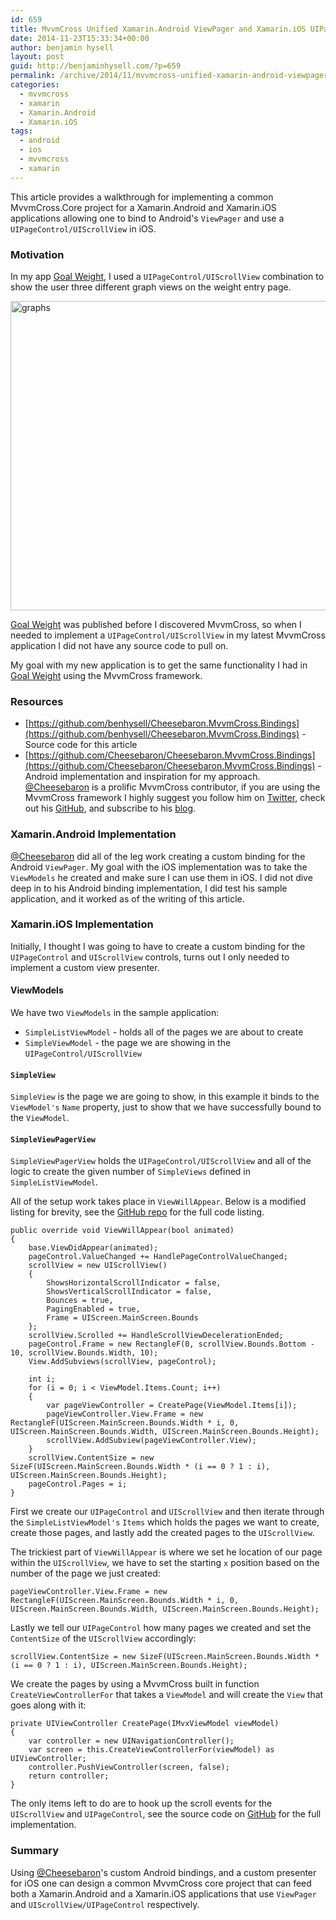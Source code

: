 ```yaml
---
id: 659
title: MvvmCross Unified Xamarin.Android ViewPager and Xamarin.iOS UIPageControl/UIScrollView Example
date: 2014-11-23T15:33:34+00:00
author: benjamin hysell
layout: post
guid: http://benjaminhysell.com/?p=659
permalink: /archive/2014/11/mvvmcross-unified-xamarin-android-viewpager-and-xamarin-ios-uipagecontroluiscrollview-example/
categories:
  - mvvmcross
  - xamarin
  - Xamarin.Android
  - Xamarin.iOS
tags:
  - android
  - ios
  - mvvmcross
  - xamarin
---
```

This article provides a walkthrough for implementing a common MvvmCross.Core project for a Xamarin.Android and Xamarin.iOS applications allowing one to bind to Android's ```ViewPager``` and use a ```UIPageControl/UIScrollView``` in iOS.

### Motivation
In my app [Goal Weight](http://goallineapps.com/app/goal-weight/), I used a ```UIPageControl/UIScrollView``` combination to show the user three different graph views on the weight entry page.

<a href="http://benjaminhysell.com/wp-content/uploads/2014/11/graphs.gif"><img src="http://benjaminhysell.com/wp-content/uploads/2014/11/graphs.gif" alt="graphs" width="782" height="495" class="aligncenter size-full wp-image-660" /></a>

[Goal Weight](http://goallineapps.com/app/goal-weight/) was published before I discovered MvvmCross, so when I needed to implement a ```UIPageControl/UIScrollView``` in my latest MvvmCross application I did not have any source code to pull on.  

My goal with my new application is to get the same functionality I had in [Goal Weight](http://goallineapps.com/app/goal-weight/) using the MvvmCross framework.

### Resources
 * [https://github.com/benhysell/Cheesebaron.MvvmCross.Bindings](https://github.com/benhysell/Cheesebaron.MvvmCross.Bindings) - Source code for this article
 * [https://github.com/Cheesebaron/Cheesebaron.MvvmCross.Bindings](https://github.com/Cheesebaron/Cheesebaron.MvvmCross.Bindings) - Android implementation and inspiration for my approach.  [@Cheesebaron](https://twitter.com/Cheesebaron) is a prolific MvvmCross contributor, if you are using the MvvmCross framework I highly suggest you follow him on [Twitter](https://twitter.com/Cheesebaron), check out his [GitHub](https://github.com/Cheesebaron?tab=repositories), and subscribe to his [blog](http://blog.ostebaronen.dk/).

### Xamarin.Android Implementation
 [@Cheesebaron](https://twitter.com/Cheesebaron) did all of the leg work creating a custom binding for the Android ```ViewPager```.  My goal with the iOS implementation was to take the ```ViewModels``` he created and make sure I can use them in iOS.  I did not dive deep in to his Android binding implementation, I did test his sample application, and it worked as of the writing of this article.  

### Xamarin.iOS Implementation
Initially, I thought I was going to have to create a custom binding for the ```UIPageControl``` and ```UIScrollView``` controls, turns out I only needed to implement a custom view presenter.

#### ViewModels
We have two  ```ViewModels``` in the sample application:
 * ```SimpleListViewModel``` - holds all of the pages we are about to create
 * ```SimpleViewModel``` - the page we are showing in the ```UIPageControl/UIScrollView```

#### ```SimpleView```
 ```SimpleView``` is the page we are going to show, in this example it binds to  the ```ViewModel's``` ```Name``` property, just to show that we have successfully bound to the ```ViewModel```. 

#### ```SimpleViewPagerView```
 ```SimpleViewPagerView``` holds the ```UIPageControl/UIScrollView``` and all of the logic to create the given number of ```SimpleViews``` defined in ```SimpleListViewModel```.

All of the setup work takes place in ```ViewWillAppear```.  Below is a modified listing for brevity, see the [GitHub repo](https://github.com/benhysell/Cheesebaron.MvvmCross.Bindings) for the full code listing.
 
```
public override void ViewWillAppear(bool animated)     
{
    base.ViewDidAppear(animated);   
    pageControl.ValueChanged += HandlePageControlValueChanged;
    scrollView = new UIScrollView()
    {
        ShowsHorizontalScrollIndicator = false,
        ShowsVerticalScrollIndicator = false,
        Bounces = true,
        PagingEnabled = true,
        Frame = UIScreen.MainScreen.Bounds
    };
    scrollView.Scrolled += HandleScrollViewDecelerationEnded;
    pageControl.Frame = new RectangleF(0, scrollView.Bounds.Bottom - 10, scrollView.Bounds.Width, 10);
    View.AddSubviews(scrollView, pageControl);

    int i;
    for (i = 0; i < ViewModel.Items.Count; i++)
    {
        var pageViewController = CreatePage(ViewModel.Items[i]);
        pageViewController.View.Frame = new RectangleF(UIScreen.MainScreen.Bounds.Width * i, 0, UIScreen.MainScreen.Bounds.Width, UIScreen.MainScreen.Bounds.Height);
        scrollView.AddSubview(pageViewController.View);
    }
    scrollView.ContentSize = new SizeF(UIScreen.MainScreen.Bounds.Width * (i == 0 ? 1 : i), UIScreen.MainScreen.Bounds.Height);              
    pageControl.Pages = i; 
}
```
First we create our ```UIPageControl``` and ```UIScrollView``` and then iterate through the ```SimpleListViewModel's``` ```Items``` which holds the pages we want to create, create those pages, and lastly add the created pages to the ```UIScrollView```.  

The trickiest part of ```ViewWillAppear``` is where we set he location of our page within the ```UIScrollView```, we have to set the starting ```x``` position based on the number of the page we just created:

```pageViewController.View.Frame = new RectangleF(UIScreen.MainScreen.Bounds.Width * i, 0, UIScreen.MainScreen.Bounds.Width, UIScreen.MainScreen.Bounds.Height);```

Lastly we tell our ```UIPageControl``` how many pages we created and set the ```ContentSize``` of the ```UIScrollView``` accordingly:

 ```scrollView.ContentSize = new SizeF(UIScreen.MainScreen.Bounds.Width * (i == 0 ? 1 : i), UIScreen.MainScreen.Bounds.Height);``` 
 
We create the pages by using a MvvmCross built in function ```CreateViewControllerFor``` that takes a ```ViewModel``` and will create the ```View``` that goes along with it:

```
private UIViewController CreatePage(IMvxViewModel viewModel)
{
    var controller = new UINavigationController();           
    var screen = this.CreateViewControllerFor(viewModel) as UIViewController;              
    controller.PushViewController(screen, false);           
    return controller;
}
```

The only items left to do are to hook up the scroll events for the ```UIScrollView``` and ```UIPageControl```, see the source code on [GitHub](https://github.com/benhysell/Cheesebaron.MvvmCross.Bindings) for the full implementation.

### Summary
Using  [@Cheesebaron](https://twitter.com/Cheesebaron)'s custom Android bindings, and a custom presenter for iOS one can design a common MvvmCross core project that can feed both a Xamarin.Android and a Xamarin.iOS applications that use ```ViewPager``` and ```UIScrollView/UIPageControl``` respectively.
